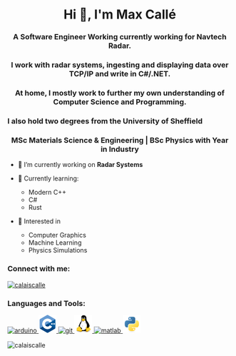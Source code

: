 <h1 align="center">Hi 👋, I'm Max Callé</h1>
<h3 align="center">A Software Engineer Working currently working for Navtech Radar.</h3>
<h3 align="center">I work with radar systems, ingesting and displaying data over TCP/IP and write in C#/.NET.</h3>
<h3 align="center">At home, I mostly work to further my own understanding of Computer Science and Programming.</h3>
<h3 align"center">I also hold two degrees from the University of Sheffield</h3>
<h3 align="center">MSc Materials Science & Engineering | BSc Physics with Year in Industry </h3>

- 🔭 I’m currently working on **Radar Systems**

- 🌱 Currently learning:
  - Modern C++
  - C#
  - Rust

- 👀 Interested in
   - Computer Graphics
   - Machine Learning
   - Physics Simulations

<h3 align="left">Connect with me:</h3>
<p align="left">
<a href="https://twitter.com/calaiscalle" target="blank"><img align="center" src="https://raw.githubusercontent.com/rahuldkjain/github-profile-readme-generator/master/src/images/icons/Social/twitter.svg" alt="calaiscalle" height="30" width="40" /></a>
</p>

<h3 align="left">Languages and Tools:</h3>
<p align="left"> <a href="https://www.arduino.cc/" target="_blank" rel="noreferrer"> <img src="https://cdn.worldvectorlogo.com/logos/arduino-1.svg" alt="arduino" width="40" height="40"/> </a> <a href="https://www.w3schools.com/cpp/" target="_blank" rel="noreferrer"> <img src="https://raw.githubusercontent.com/devicons/devicon/master/icons/cplusplus/cplusplus-original.svg" alt="cplusplus" width="40" height="40"/> </a> <a href="https://git-scm.com/" target="_blank" rel="noreferrer"> <img src="https://www.vectorlogo.zone/logos/git-scm/git-scm-icon.svg" alt="git" width="40" height="40"/> </a> <a href="https://www.linux.org/" target="_blank" rel="noreferrer"> <img src="https://raw.githubusercontent.com/devicons/devicon/master/icons/linux/linux-original.svg" alt="linux" width="40" height="40"/> </a> <a href="https://www.mathworks.com/" target="_blank" rel="noreferrer"> <img src="https://upload.wikimedia.org/wikipedia/commons/2/21/Matlab_Logo.png" alt="matlab" width="40" height="40"/> </a> <a href="https://www.python.org" target="_blank" rel="noreferrer"> <img src="https://raw.githubusercontent.com/devicons/devicon/master/icons/python/python-original.svg" alt="python" width="40" height="40"/> </a> </p>

<p><img align="center" src="https://github-readme-stats.vercel.app/api/top-langs?username=calaiscalle&show_icons=true&locale=en&layout=compact" alt="calaiscalle" /></p>

